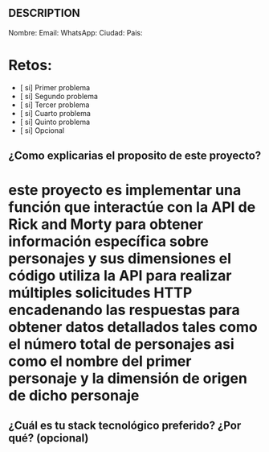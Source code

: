## DESCRIPTION

Nombre:
Email:
WhatsApp:
Ciudad:
Pais:

# Retos:
  - [ si] Primer problema
  - [ si] Segundo problema
  - [ si] Tercer problema
  - [ si] Cuarto problema
  - [ si] Quinto problema
  - [ si] Opcional

## ¿Como explicarias el proposito de este proyecto? 
# este proyecto es implementar una función que interactúe con la API de Rick and Morty para obtener información específica sobre personajes y sus dimensiones el código utiliza la API para realizar múltiples solicitudes HTTP encadenando las respuestas para obtener datos detallados tales como el número total de personajes asi como  el nombre del primer personaje y la dimensión de origen de dicho personaje


## ¿Cuál es tu stack tecnológico preferido? ¿Por qué? (opcional)